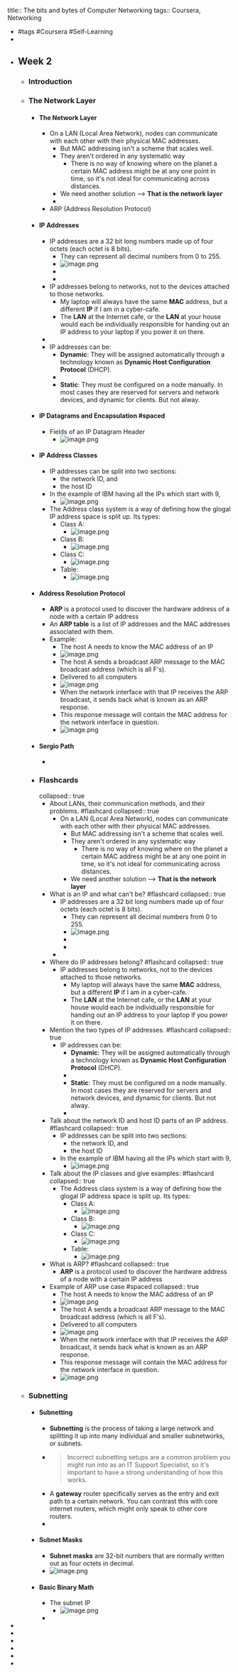 title:: The bits and bytes of Computer Networking
tags:: Coursera, Networking

- #tags #Coursera #Self-Learning
-
- ## Week 2
	- ### Introduction
	- ### The Network Layer
		- #### The Network Layer
			- On a LAN (Local Area Network), nodes can communicate with each other with their physical MAC addresses.
				- But MAC addressing isn't a scheme that scales well.
				- They aren't ordered in any systematic way
					- There is no way of knowing where on the planet a certain MAC address might be at any one point in time, so it's not ideal for communicating across distances.
				- We need another solution --> **That is the network layer**
				-
			- ARP (Address Resolution Protocol)
		- #### IP Addresses
			- IP addresses are a 32 bit long numbers made up of four octets (each octet is 8 bits).
				- They can represent all decimal numbers from 0 to 255.
				- ![image.png](../assets/image_1662199229331_0.png)
				-
				-
			- IP addresses belong to networks, not to the devices attached to those networks.
				- My laptop will always have the same **MAC** address, but a different **IP** if I am in a cyber-cafe.
				- The **LAN** at the Internet cafe, or the **LAN** at your house would each be individually responsible for handing out an IP address to your laptop if you power it on there.
			-
			- IP addresses can be:
				- **Dynamic**: They will be assigned automatically through a technology known as **Dynamic Host Configuration Protocol** (DHCP).
				-
				- **Static**: They must be configured on a node manually. In most cases they are reserved for servers and network devices, and dynamic for clients. But not alway.
		- #### IP Datagrams and Encapsulation #spaced
			- Fields of an IP Datagram Header
				- ![image.png](../assets/image_1662200525261_0.png)
		- #### IP Address Classes
			- IP addresses can be split into two sections:
				- the network ID, and
				- the host ID
			- In the example of IBM having all the IPs which start with 9,
				- ![image.png](../assets/image_1662200766911_0.png)
			- The Address class system is a way of defining how the glogal IP address space is split up. Its types:
				- Class A:
					- ![image.png](../assets/image_1662200916058_0.png)
				- Class B:
					- ![image.png](../assets/image_1662200959197_0.png)
				- Class C:
					- ![image.png](../assets/image_1662201005683_0.png)
				- Table:
					- ![image.png](../assets/image_1662201401505_0.png)
		- #### Address Resolution Protocol
			- **ARP** is a protocol used to discover the hardware address of a node with a certain IP address
			- An **ARP table** is a list of IP addresses and the MAC addresses associated with them.
			- Example:
				- The host A needs to know the MAC address of an IP
				- ![image.png](../assets/image_1662201635737_0.png)
				- The host A sends a broadcast ARP message to the MAC broadcast address (which is all F's).
				- Delivered to all computers
				- ![image.png](../assets/image_1662201676119_0.png)
				- When the network interface with that IP receives the ARP broadcast, it sends back what is known as an ARP response.
				- This response message will contain the MAC address  for the network interface in question.
				- ![image.png](../assets/image_1662202381882_0.png)
		- #### Sergio Path
			-
		- ### Flashcards
		  collapsed:: true
			- About LANs, their communication methods, and their problems. #flashcard
			  collapsed:: true
				- On a LAN (Local Area Network), nodes can communicate with each other with their physical MAC addresses.
					- But MAC addressing isn't a scheme that scales well.
					- They aren't ordered in any systematic way
						- There is no way of knowing where on the planet a certain MAC address might be at any one point in time, so it's not ideal for communicating across distances.
					- We need another solution --> **That is the network layer**
			- What is an IP and what can't be? #flashcard
			  collapsed:: true
				- IP addresses are a 32 bit long numbers made up of four octets (each octet is 8 bits).
					- They can represent all decimal numbers from 0 to 255.
					- ![image.png](../assets/image_1662199229331_0.png)
					-
					-
				-
			- Where do IP addresses belong? #flashcard
			  collapsed:: true
				- IP addresses belong to networks, not to the devices attached to those networks.
					- My laptop will always have the same **MAC** address, but a different **IP** if I am in a cyber-cafe.
					- The **LAN** at the Internet cafe, or the **LAN** at your house would each be individually responsible for handing out an IP address to your laptop if you power it on there.
			- Mention the two types of IP addresses. #flashcard
			  collapsed:: true
				- IP addresses can be:
					- **Dynamic**: They will be assigned automatically through a technology known as **Dynamic Host Configuration Protocol** (DHCP).
					-
					- **Static**: They must be configured on a node manually. In most cases they are reserved for servers and network devices, and dynamic for clients. But not alway.
					-
			- Talk about the network ID and host ID parts of an IP address. #flashcard
			  collapsed:: true
				- IP addresses can be split into two sections:
					- the network ID, and
					- the host ID
				- In the example of IBM having all the IPs which start with 9,
					- ![image.png](../assets/image_1662200766911_0.png)
			- Talk about the IP classes and give examples: #flashcard
			  collapsed:: true
				- The Address class system is a way of defining how the glogal IP address space is split up. Its types:
					- Class A:
						- ![image.png](../assets/image_1662200916058_0.png)
					- Class B:
						- ![image.png](../assets/image_1662200959197_0.png)
					- Class C:
						- ![image.png](../assets/image_1662201005683_0.png)
					- Table:
						- ![image.png](../assets/image_1662201401505_0.png)
			- What is ARP? #flashcard
			  collapsed:: true
				- **ARP** is a protocol used to discover the hardware address of a node with a certain IP address
			- Example of ARP use case #spaced
			  collapsed:: true
				- The host A needs to know the MAC address of an IP
				- ![image.png](../assets/image_1662201635737_0.png)
				- The host A sends a broadcast ARP message to the MAC broadcast address (which is all F's).
				- Delivered to all computers
				- ![image.png](../assets/image_1662201676119_0.png)
				- When the network interface with that IP receives the ARP broadcast, it sends back what is known as an ARP response.
				- This response message will contain the MAC address  for the network interface in question.
				- ![image.png](../assets/image_1662202381882_0.png)
	- ### Subnetting
		- #### Subnetting
			- **Subnetting** is the process of taking a large network and splitting it up into many individual and smaller subnetworks, or subnets.
			- > Incorrect subnetting setups are a common problem you might run into as an IT Support Specialist, so it's important to have a strong understanding of how this works.
			- A **gateway** router specifically serves as the entry and exit path to a certain network. You can contrast this with core internet routers, which might only speak to other core routers.
			-
		- #### Subnet Masks
			- **Subnet masks** are 32-bit numbers that are normally written out as four octets in decimal.
			- ![image.png](../assets/image_1662204486320_0.png)
		- #### Basic Binary Math
			- The subnet IP
				- ![image.png](../assets/image_1662205075487_0.png)
			-
-
-
-
-
-
-